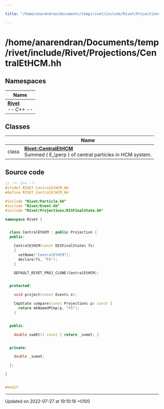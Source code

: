 ```yaml
---

title: "/home/anarendran/Documents/temp/rivet/include/Rivet/Projections/CentralEtHCM.hh"

---
```


# /home/anarendran/Documents/temp/rivet/include/Rivet/Projections/CentralEtHCM.hh



## Namespaces

| Name           |
| -------------- |
| **[Rivet](http://example.org/namespaces/namespacerivet/)** <br>-*- C++ -*-  |

## Classes

|                | Name           |
| -------------- | -------------- |
| class | **[Rivet::CentralEtHCM](http://example.org/classes/classrivet_1_1centralethcm/)** <br>Summed \( E_\perp \) of central particles in HCM system.  |




## Source code

```cpp
// -*- C++ -*-
#ifndef RIVET_CentralEtHCM_HH
#define RIVET_CentralEtHCM_HH

#include "Rivet/Particle.hh"
#include "Rivet/Event.hh"
#include "Rivet/Projections/DISFinalState.hh"

namespace Rivet {


  class CentralEtHCM : public Projection {
  public:

    CentralEtHCM(const DISFinalState& fs)
    {
      setName("CentralEtHCM");
      declare(fs, "FS");
    }

    DEFAULT_RIVET_PROJ_CLONE(CentralEtHCM);


  protected:

    void project(const Event& e);

    CmpState compare(const Projection& p) const {
      return mkNamedPCmp(p, "FS");
    }


  public:

    double sumEt() const { return _sumet; }


  private:

    double _sumet;

  };

}


#endif
```


-------------------------------

Updated on 2022-07-27 at 19:10:16 +0100
